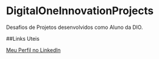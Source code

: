 # DigitalOneInnovationProjects
Desafios de Projetos desenvolvidos como Aluno da DIO.


##Links Uteis

[Meu Perfil no LinkedIn](https://www.linkedin.com/in/rafael-timoteo-7b7330179?lipi=urn%3Ali%3Apage%3Ad_flagship3_profile_view_base_contact_details%3B7uqOxMVXQ7mJurwThL9wfQ%3D%3D)
